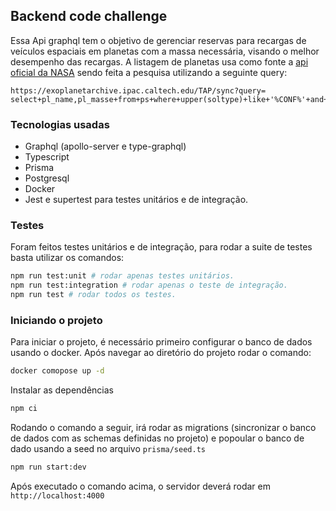 ## Backend code challenge

Essa Api graphql tem o objetivo de gerenciar reservas para recargas de veículos espaciais em planetas com a massa necessária, visando o melhor desempenho das recargas.
A listagem de planetas usa como fonte a [api oficial da NASA](https://exoplanetarchive.ipac.caltech.edu/TAP/sync?query=select+*+from+ps&format=json) sendo feita a pesquisa utilizando a seguinte query: 

```
https://exoplanetarchive.ipac.caltech.edu/TAP/sync?query=
select+pl_name,pl_masse+from+ps+where+upper(soltype)+like+'%CONF%'+and+pl_masse+>=+10+order+by+pl_masse+asc+&format=json
```

### Tecnologias usadas

 - Graphql (apollo-server e type-graphql)
 - Typescript
 - Prisma
 - Postgresql
 - Docker
 - Jest e supertest para testes unitários e de integração.

### Testes
Foram feitos testes unitários e de integração, para rodar a suite de testes basta utilizar os comandos:

```sh
npm run test:unit # rodar apenas testes unitários.
npm run test:integration # rodar apenas o teste de integração.
npm run test # rodar todos os testes.
```

### Iniciando o projeto

Para iniciar o projeto, é necessário primeiro configurar o banco de dados usando o docker.
Após navegar ao diretório do projeto rodar o comando:
```sh 
docker comopose up -d
```
Instalar as dependências
```sh
npm ci
```
Rodando o comando a seguir, irá rodar as migrations (sincronizar o banco de dados com as schemas definidas no projeto) e popoular o banco de dado usando a seed no arquivo `prisma/seed.ts`

```sh
npm run start:dev
```

Após executado o comando acima, o servidor deverá rodar em `http://localhost:4000`